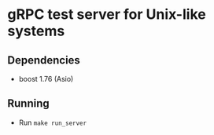 # gRPC test server for Unix-like systems

## Dependencies

* boost 1.76 (Asio)

## Running

* Run `make run_server`
